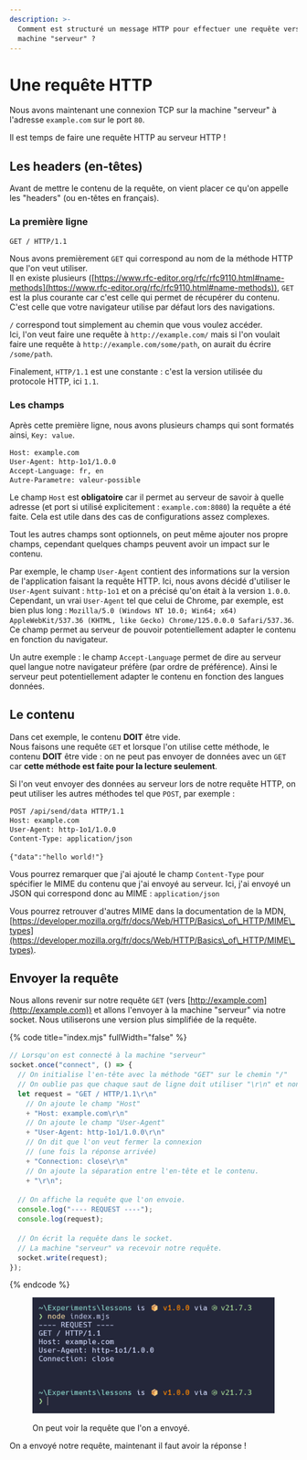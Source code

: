 ```yaml
---
description: >-
  Comment est structuré un message HTTP pour effectuer une requête vers la
  machine "serveur" ?
---
```


# Une requête HTTP

Nous avons maintenant une connexion TCP sur la machine "serveur" à l'adresse `example.com` sur le port `80`.&#x20;

Il est temps de faire une requête HTTP au serveur HTTP !

## Les headers (en-têtes)

Avant de mettre le contenu de la requête, on vient placer ce qu'on appelle les "headers" (ou en-têtes en français).

### La première ligne

```
GET / HTTP/1.1
```

Nous avons premièrement `GET` qui correspond au nom de la méthode HTTP que l'on veut utiliser.\
Il en existe plusieurs ([https://www.rfc-editor.org/rfc/rfc9110.html#name-methods](https://www.rfc-editor.org/rfc/rfc9110.html#name-methods)), `GET` est la plus courante car c'est celle qui permet de récupérer du contenu. C'est celle que votre navigateur utilise par défaut lors des navigations.

`/` correspond tout simplement au chemin que vous voulez accéder.\
Ici, l'on veut faire une requête à `http://example.com/` mais si l'on voulait faire une requête à `http://example.com/some/path`, on aurait du écrire `/some/path`.

Finalement, `HTTP/1.1` est une constante : c'est la version utilisée du protocole HTTP, ici `1.1`.

### Les champs

Après cette première ligne, nous avons plusieurs champs qui sont formatés ainsi, `Key: value`.

```
Host: example.com
User-Agent: http-1o1/1.0.0
Accept-Language: fr, en
Autre-Parametre: valeur-possible
```

Le champ `Host` est **obligatoire** car il permet au serveur de savoir à quelle adresse (et port si utilisé explicitement : `example.com:8080`) la requête a été faite. Cela est utile dans des cas de configurations assez complexes.

Tout les autres champs sont optionnels, on peut même ajouter nos propre champs, cependant quelques champs peuvent avoir un impact sur le contenu.

Par exemple, le champ `User-Agent` contient des informations sur la version de l'application faisant la requête HTTP. Ici, nous avons décidé d'utiliser le `User-Agent` suivant : `http-1o1` et on a précisé qu'on était à la version `1.0.0`. Cependant, un vrai `User-Agent` tel que celui de Chrome, par exemple, est bien plus long : `Mozilla/5.0 (Windows NT 10.0; Win64; x64) AppleWebKit/537.36 (KHTML, like Gecko) Chrome/125.0.0.0 Safari/537.36`.\
Ce champ permet au serveur de pouvoir potentiellement adapter le contenu en fonction du navigateur.

Un autre exemple : le champ `Accept-Language` permet de dire au serveur quel langue notre navigateur préfère (par ordre de préférence). Ainsi le serveur peut potentiellement adapter le contenu en fonction des langues données.

## Le contenu

Dans cet exemple, le contenu **DOIT** être vide.\
Nous faisons une requête `GET` et lorsque l'on utilise cette méthode, le contenu **DOIT** être vide : on ne peut pas envoyer de données avec un `GET` car **cette méthode est faite pour la lecture seulement**.

Si l'on veut envoyer des données au serveur lors de notre requête HTTP, on peut utiliser les autres méthodes tel que `POST`, par exemple :

```
POST /api/send/data HTTP/1.1
Host: example.com
User-Agent: http-1o1/1.0.0
Content-Type: application/json

{"data":"hello world!"}
```

Vous pourrez remarquer que j'ai ajouté le champ `Content-Type` pour spécifier le MIME du contenu que j'ai envoyé au serveur. Ici, j'ai envoyé un JSON qui correspond donc au MIME : `application/json`

Vous pourrez retrouver d'autres MIME dans la documentation de la MDN, [https://developer.mozilla.org/fr/docs/Web/HTTP/Basics\_of\_HTTP/MIME\_types](https://developer.mozilla.org/fr/docs/Web/HTTP/Basics\_of\_HTTP/MIME\_types).

## Envoyer la requête

Nous allons revenir sur notre requête `GET` (vers [http://example.com](http://example.com)) et allons l'envoyer à la machine "serveur" via notre socket. Nous utiliserons une version plus simplifiée de la requête.

{% code title="index.mjs" fullWidth="false" %}
```javascript
// Lorsqu'on est connecté à la machine "serveur"
socket.once("connect", () => {
  // On initialise l'en-tête avec la méthode "GET" sur le chemin "/"
  // On oublie pas que chaque saut de ligne doit utiliser "\r\n" et non "\n".
  let request = "GET / HTTP/1.1\r\n"
    // On ajoute le champ "Host"
    + "Host: example.com\r\n"
    // On ajoute le champ "User-Agent"
    + "User-Agent: http-1o1/1.0.0\r\n"
    // On dit que l'on veut fermer la connexion
    // (une fois la réponse arrivée)
    + "Connection: close\r\n"
    // On ajoute la séparation entre l'en-tête et le contenu.
    + "\r\n";

  // On affiche la requête que l'on envoie.
  console.log("---- REQUEST ----");
  console.log(request);

  // On écrit la requête dans le socket.
  // La machine "serveur" va recevoir notre requête.
  socket.write(request);
});

```
{% endcode %}

<figure><img src="../../.gitbook/assets/image (3) (1).png" alt=""><figcaption><p>On peut voir la requête que l'on a envoyé.</p></figcaption></figure>

On a envoyé notre requête, maintenant il faut avoir la réponse !
